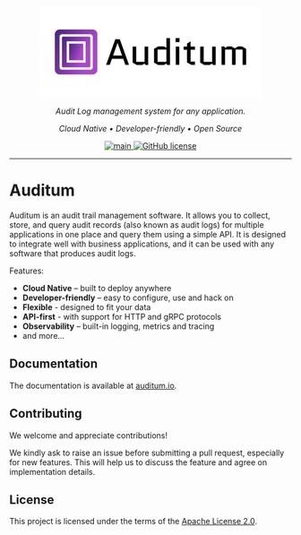<p align="center">
  <a href="https://auditum.io"><img src="assets/banner.png" width="400" alt="Auditum"></a>
</p>

<p align="center">
  <em>Audit Log management system for any application.</em>
</p>
<p align="center">
  <i>Cloud Native • Developer-friendly • Open Source</i>
</p>

<p align="center">
  <a href="https://github.com/infragmo/auditum/actions/workflows/main.yml" target="_blank">
    <img src="https://github.com/infragmo/auditum/actions/workflows/main.yml/badge.svg?branch=main&event=push" alt="main">
  </a>
  <a href="https://github.com/infragmo/auditum/blob/main/LICENSE" target="_blank">
    <img src="https://img.shields.io/github/license/infragmo/auditum.svg" alt="GitHub license">
  </a>
</p>

---

# Auditum

Auditum is an audit trail management software. It allows you to collect, store,
and query audit records (also known as audit logs) for multiple applications in
one place and query them using a simple API. It is designed to integrate well 
with business applications, and it can be used with any software that produces
audit logs.

Features:

- **Cloud Native** – built to deploy anywhere
- **Developer-friendly** – easy to configure, use and hack on
- **Flexible** - designed to fit your data
- **API-first** - with support for HTTP and gRPC protocols
- **Observability** – built-in logging, metrics and tracing
- and more...

## Documentation

The documentation is available at [auditum.io](https://auditum.io/).

## Contributing

We welcome and appreciate contributions!

We kindly ask to raise an issue before submitting a pull request, especially for
new features. This will help us to discuss the feature and agree on implementation details.

## License

This project is licensed under the terms of the [Apache License 2.0](LICENSE).

